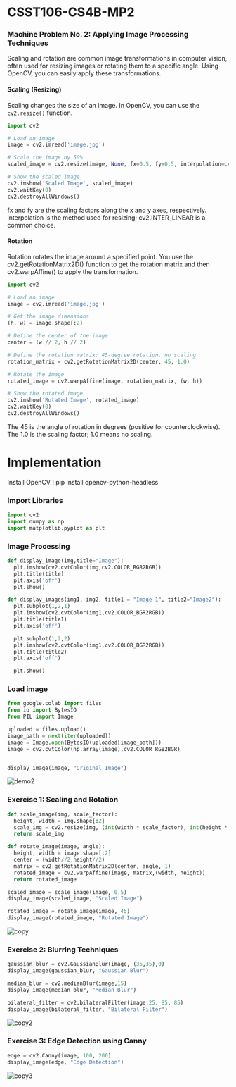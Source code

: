 # CSST106-CS4B-MP2

### Machine Problem No. 2: Applying Image Processing Techniques

Scaling and rotation are common image transformations in computer vision, often used for resizing images or rotating them to a specific angle. Using OpenCV, you can easily apply these transformations.

#### Scaling (Resizing)
Scaling changes the size of an image. In OpenCV, you can use the `cv2.resize()` function.

```python
import cv2

# Load an image
image = cv2.imread('image.jpg')

# Scale the image by 50%
scaled_image = cv2.resize(image, None, fx=0.5, fy=0.5, interpolation=cv2.INTER_LINEAR)

# Show the scaled image
cv2.imshow('Scaled Image', scaled_image)
cv2.waitKey(0)
cv2.destroyAllWindows()
```

fx and fy are the scaling factors along the x and y axes, respectively.
interpolation is the method used for resizing; cv2.INTER_LINEAR is a common choice.

#### Rotation

Rotation rotates the image around a specified point. You use the cv2.getRotationMatrix2D() function to get the rotation matrix and then cv2.warpAffine() to apply the transformation.

```python
import cv2

# Load an image
image = cv2.imread('image.jpg')

# Get the image dimensions
(h, w) = image.shape[:2]

# Define the center of the image
center = (w // 2, h // 2)

# Define the rotation matrix: 45-degree rotation, no scaling
rotation_matrix = cv2.getRotationMatrix2D(center, 45, 1.0)

# Rotate the image
rotated_image = cv2.warpAffine(image, rotation_matrix, (w, h))

# Show the rotated image
cv2.imshow('Rotated Image', rotated_image)
cv2.waitKey(0)
cv2.destroyAllWindows()
```
The 45 is the angle of rotation in degrees (positive for counterclockwise).
The 1.0 is the scaling factor; 1.0 means no scaling.


# Implementation 
 Install OpenCV 
 ! pip install opencv-python-headless

 ### Import Libraries 
 ``` python
import cv2
import numpy as np
import matplotlib.pyplot as plt
```

### Image Processing 
``` python
def display_image(img,title="Image"):
  plt.imshow(cv2.cvtColor(img,cv2.COLOR_BGR2RGB))
  plt.title(title)
  plt.axis('off')
  plt.show()

def display_images(img1, img2, title1 = "Image 1", title2="Image2"):
  plt.subplot(1,2,1)
  plt.imshow(cv2.cvtColor(img1,cv2.COLOR_BGR2RGB))
  plt.title(title1)
  plt.axis('off')

  plt.subplot(1,2,2)
  plt.imshow(cv2.cvtColor(img1,cv2.COLOR_BGR2RGB))
  plt.title(title2)
  plt.axis('off')

  plt.show()
```

### Load image 
``` python
from google.colab import files
from io import BytesIO
from PIL import Image

uploaded = files.upload()
image_path = next(iter(uploaded))
image = Image.open(BytesIO(uploaded[image_path]))
image = cv2.cvtColor(np.array(image),cv2.COLOR_RGB2BGR)


display_image(image, "Original Image")
```
![demo2](https://github.com/user-attachments/assets/b548fa7d-9136-46d4-aa55-22181f0f2b36)

### Exercise 1: Scaling and Rotation 
``` python
def scale_image(img, scale_factor):
  height, width = img.shape[:2]
  scale_img = cv2.resize(img, (int(width * scale_factor), int(height * scale_factor)), interpolation = cv2.INTER_LINEAR)
  return scale_img

def rotate_image(image, angle):
  height, width = image.shape[:2]
  center = (width//2,height//2)
  matrix = cv2.getRotationMatrix2D(center, angle, 1)
  rotated_image = cv2.warpAffine(image, matrix,(width, height))
  return rotated_image

scaled_image = scale_image(image, 0.5)
display_image(scaled_image, "Scaled Image")

rotated_image = rotate_image(image, 45)
display_image(rotated_image, "Rotated Image")
```
![copy](https://github.com/user-attachments/assets/c1945346-8fac-4e5b-bb84-e09154358aba)

### Exercise 2: Blurring  Techniques
``` python
gaussian_blur = cv2.GaussianBlur(image, (35,35),0)
display_image(gaussian_blur, "Gaussian Blur")

median_blur = cv2.medianBlur(image,15)
display_image(median_blur, "Median Blur")

bilateral_filter = cv2.bilateralFilter(image,25, 85, 85)
display_image(bilateral_filter, "Bilateral Filter")
```
![copy2](https://github.com/user-attachments/assets/c824221f-c14f-45bf-8642-44bbd647ef83)

### Exercise 3: Edge Detection using Canny 
``` python
edge = cv2.Canny(image, 100, 200)
display_image(edge, "Edge Detection")
```
![copy3](https://github.com/user-attachments/assets/4e14511d-e95c-42f7-bbfb-33edf4bc37d5)

